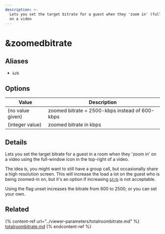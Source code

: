 ```yaml
---
description: >-
  Lets you set the target bitrate for a guest when they 'zoom in' (fullscreen)
  on a video
---
```


# \&zoomedbitrate

## Aliases

* `&zb`

## Options

| Value            | Description                                    |
| ---------------- | ---------------------------------------------- |
| (no value given) | zoomed bitrate = 2500-kbps instead of 600-kbps |
| (integer value)  | zoomed bitrate in kbps                         |

## Details

Lets you set the target bitrate for a guest in a room when they 'zoom in' on a video using the full-window icon in the top-right of a video.

The idea is, you might want to still have a group call, but occasionally share a high resolution screen. This will increase the load a lot on the guest who is being zoomed-in on, but it's an option if increasing [`&trb`](../viewer-parameters/totalroombitrate.md) is not acceptable.

Using the flag unset increases the bitrate from 600 to 2500; or you can set your own.

## Related

{% content-ref url="../viewer-parameters/totalroombitrate.md" %}
[totalroombitrate.md](../viewer-parameters/totalroombitrate.md)
{% endcontent-ref %}
